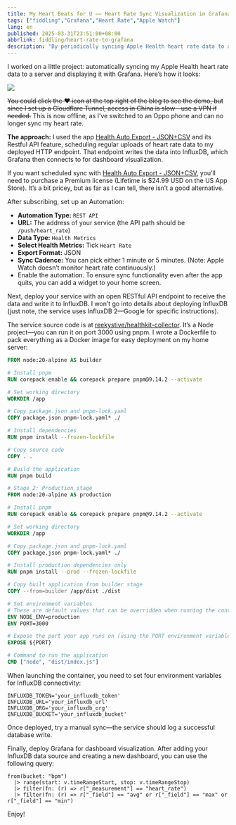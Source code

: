 ```yaml
---
title: My Heart Beats for U —— Heart Rate Sync Visualization in Grafana
tags: ["fiddling","Grafana","Heart Rate","Apple Watch"]
lang: en
published: 2025-03-31T23:51:00+08:00
abbrlink: fiddling/heart-rate-to-grafana
description: "By periodically syncing Apple Health heart rate data to a server and visualizing it with Grafana, I created an intuitive way to monitor health. Using the Health Auto Export app’s Restful API, I send heart rate information to a custom HTTP endpoint, store it in InfluxDB, and ultimately display clear dashboards in Grafana—making it easy to track and analyze personal heart rate trends."
---
```


I worked on a little project: automatically syncing my Apple Health heart rate data to a server and displaying it with Grafana. Here’s how it looks:

![](https://blog-img.shinya.click/2025/e01807e95f9c8ea4384d2c4d8f4fe3cb.png)

<del>You could click the ♥️ icon at the top right of the blog to see the demo, but since I set up a Cloudflare Tunnel, access in China is slow—use a VPN if needed.</del> This is now offline, as I’ve switched to an Oppo phone and can no longer sync my heart rate.

**The approach:**
I used the app [Health Auto Export - JSON+CSV](https://apps.apple.com/us/app/health-auto-export-json-csv/id1115567069?l=zh-Hans-CN) and its Restful API feature, scheduling regular uploads of heart rate data to my deployed HTTP endpoint. That endpoint writes the data into InfluxDB, which Grafana then connects to for dashboard visualization.

If you want scheduled sync with [Health Auto Export - JSON+CSV](https://apps.apple.com/us/app/health-auto-export-json-csv/id1115567069?l=zh-Hans-CN), you’ll need to purchase a Premium license (Lifetime is $24.99 USD on the US App Store). It’s a bit pricey, but as far as I can tell, there isn’t a good alternative.

After subscribing, set up an Automation:

* **Automation Type:** `REST API`  
* **URL:** The address of your service (the API path should be `/push/heart_rate`)  
* **Data Type:** `Health Metrics`  
* **Select Health Metrics:** Tick `Heart Rate`  
* **Export Format:** JSON  
* **Sync Cadence:** You can pick either 1 minute or 5 minutes. (Note: Apple Watch doesn’t monitor heart rate continuously.)  
* Enable the automation. To ensure sync functionality even after the app quits, you can add a widget to your home screen.

Next, deploy your service with an open RESTful API endpoint to receive the data and write it to InfluxDB. I won’t go into details about deploying InfluxDB (just note, the service uses InfluxDB 2—Google for specific instructions).

The service source code is at [reekystive/healthkit-collector](https://github.com/reekystive/healthkit-collector). It’s a Node project—you can run it on port 3000 using pnpm. I wrote a Dockerfile to pack everything as a Docker image for easy deployment on my home server:

```dockerfile
FROM node:20-alpine AS builder

# Install pnpm
RUN corepack enable && corepack prepare pnpm@9.14.2 --activate

# Set working directory
WORKDIR /app

# Copy package.json and pnpm-lock.yaml
COPY package.json pnpm-lock.yaml* ./

# Install dependencies
RUN pnpm install --frozen-lockfile

# Copy source code
COPY . .

# Build the application
RUN pnpm build

# Stage 2: Production stage
FROM node:20-alpine AS production

# Install pnpm
RUN corepack enable && corepack prepare pnpm@9.14.2 --activate

# Set working directory
WORKDIR /app

# Copy package.json and pnpm-lock.yaml
COPY package.json pnpm-lock.yaml* ./

# Install production dependencies only
RUN pnpm install --prod --frozen-lockfile

# Copy built application from builder stage
COPY --from=builder /app/dist ./dist

# Set environment variables
# These are default values that can be overridden when running the container
ENV NODE_ENV=production
ENV PORT=3000

# Expose the port your app runs on (using the PORT environment variable)
EXPOSE ${PORT}

# Command to run the application
CMD ["node", "dist/index.js"]
```

When launching the container, you need to set four environment variables for InfluxDB connectivity:

```
INFLUXDB_TOKEN='your_influxdb_token'
INFLUXDB_URL='your_influxdb_url'
INFLUXDB_ORG='your_influxdb_org'
INFLUXDB_BUCKET='your_influxdb_bucket'
```

Once deployed, try a manual sync—the service should log a successful database write.

Finally, deploy Grafana for dashboard visualization. After adding your InfluxDB data source and creating a new dashboard, you can use the following query:

```
from(bucket: "bpm")
  |> range(start: v.timeRangeStart, stop: v.timeRangeStop)
  |> filter(fn: (r) => r["_measurement"] == "heart_rate")
  |> filter(fn: (r) => r["_field"] == "avg" or r["_field"] == "max" or r["_field"] == "min")
```

Enjoy!